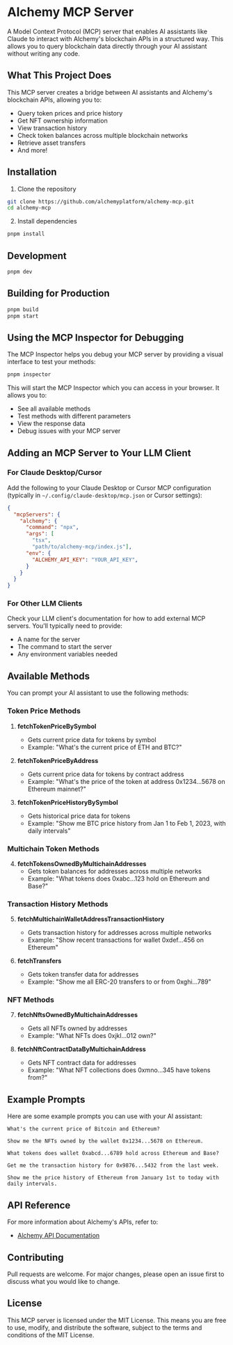 # Alchemy MCP Server

A Model Context Protocol (MCP) server that enables AI assistants like Claude to interact with Alchemy's blockchain APIs in a structured way. This allows you to query blockchain data directly through your AI assistant without writing any code.

## What This Project Does

This MCP server creates a bridge between AI assistants and Alchemy's blockchain APIs, allowing you to:
- Query token prices and price history
- Get NFT ownership information
- View transaction history
- Check token balances across multiple blockchain networks
- Retrieve asset transfers
- And more!

## Installation

1. Clone the repository
```bash
git clone https://github.com/alchemyplatform/alchemy-mcp.git
cd alchemy-mcp
```

2. Install dependencies
```bash
pnpm install
```

## Development

```bash
pnpm dev
```

## Building for Production

```bash
pnpm build
pnpm start
```

## Using the MCP Inspector for Debugging

The MCP Inspector helps you debug your MCP server by providing a visual interface to test your methods:

```bash
pnpm inspector
```

This will start the MCP Inspector which you can access in your browser. It allows you to:
- See all available methods
- Test methods with different parameters
- View the response data
- Debug issues with your MCP server

## Adding an MCP Server to Your LLM Client

### For Claude Desktop/Cursor

Add the following to your Claude Desktop or Cursor MCP configuration (typically in `~/.config/claude-desktop/mcp.json` or Cursor settings):

```json
{
  "mcpServers": {
    "alchemy": {
      "command": "npx",
      "args": [
        "tsx",
        "path/to/alchemy-mcp/index.js"],
      "env": {
        "ALCHEMY_API_KEY": "YOUR_API_KEY",
      }
    }
  }
}
```

### For Other LLM Clients

Check your LLM client's documentation for how to add external MCP servers. You'll typically need to provide:
- A name for the server
- The command to start the server
- Any environment variables needed

## Available Methods

You can prompt your AI assistant to use the following methods:

### Token Price Methods

1. **fetchTokenPriceBySymbol**
   - Gets current price data for tokens by symbol
   - Example: "What's the current price of ETH and BTC?"

2. **fetchTokenPriceByAddress**
   - Gets current price data for tokens by contract address
   - Example: "What's the price of the token at address 0x1234...5678 on Ethereum mainnet?"

3. **fetchTokenPriceHistoryBySymbol**
   - Gets historical price data for tokens
   - Example: "Show me BTC price history from Jan 1 to Feb 1, 2023, with daily intervals"

### Multichain Token Methods

4. **fetchTokensOwnedByMultichainAddresses**
   - Gets token balances for addresses across multiple networks
   - Example: "What tokens does 0xabc...123 hold on Ethereum and Base?"

### Transaction History Methods

5. **fetchMultichainWalletAddressTransactionHistory**
   - Gets transaction history for addresses across multiple networks
   - Example: "Show recent transactions for wallet 0xdef...456 on Ethereum"

6. **fetchTransfers**
   - Gets token transfer data for addresses
   - Example: "Show me all ERC-20 transfers to or from 0xghi...789"

### NFT Methods

7. **fetchNftsOwnedByMultichainAddresses**
   - Gets all NFTs owned by addresses
   - Example: "What NFTs does 0xjkl...012 own?"

8. **fetchNftContractDataByMultichainAddress**
   - Gets NFT contract data for addresses
   - Example: "What NFT collections does 0xmno...345 have tokens from?"

## Example Prompts

Here are some example prompts you can use with your AI assistant:

```
What's the current price of Bitcoin and Ethereum?

Show me the NFTs owned by the wallet 0x1234...5678 on Ethereum.

What tokens does wallet 0xabcd...6789 hold across Ethereum and Base?

Get me the transaction history for 0x9876...5432 from the last week.

Show me the price history of Ethereum from January 1st to today with daily intervals.
```

## API Reference

For more information about Alchemy's APIs, refer to:
- [Alchemy API Documentation](https://docs.alchemy.com/)

## Contributing

Pull requests are welcome. For major changes, please open an issue first to discuss what you would like to change.

## License

This MCP server is licensed under the MIT License. This means you are free to use, modify, and distribute the software, subject to the terms and conditions of the MIT License.